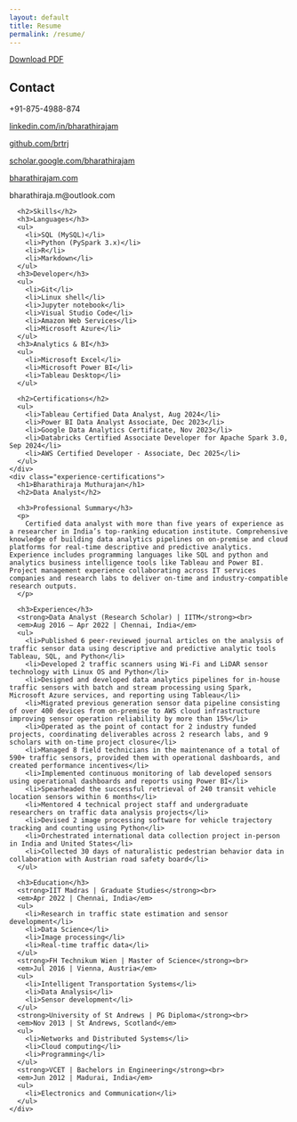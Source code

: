 ```yaml
---
layout: default
title: Resume
permalink: /resume/
---
```


<div class="resume-header">
  <a href="{{ site.baseurl }}/assets/BM_resume.pdf" class="resume-download" target="_blank">Download PDF</a>
</div>

<div class="resume-container">
  <div class="main-content">
    <div class="left-column">
      <h2>Contact</h2>
      <p>+91-875-4988-874</p>
      <p><a href="https://linkedin.com/in/bharathirajam">linkedin.com/in/bharathirajam</a></p>
      <p><a href="https://github.com/brtrj">github.com/brtrj</a></p>
      <p><a href="https://scholar.google.com/bharathirajam">scholar.google.com/bharathirajam</a></p>
      <p><a href="https://bharathirajam.com">bharathirajam.com</a></p>
      <p>bharathiraja.m@outlook.com</p>

      <h2>Skills</h2>
      <h3>Languages</h3>
      <ul>
        <li>SQL (MySQL)</li>
        <li>Python (PySpark 3.x)</li>
        <li>R</li>
        <li>Markdown</li>
      </ul>
      <h3>Developer</h3>
      <ul>
        <li>Git</li>
        <li>Linux shell</li>
        <li>Jupyter notebook</li>
        <li>Visual Studio Code</li>
        <li>Amazon Web Services</li>
        <li>Microsoft Azure</li>
      </ul>
      <h3>Analytics & BI</h3>
      <ul>
        <li>Microsoft Excel</li>
        <li>Microsoft Power BI</li>
        <li>Tableau Desktop</li>
      </ul>

      <h2>Certifications</h2>
      <ul>
        <li>Tableau Certified Data Analyst, Aug 2024</li>
        <li>Power BI Data Analyst Associate, Dec 2023</li>
        <li>Google Data Analytics Certificate, Nov 2023</li>
        <li>Databricks Certified Associate Developer for Apache Spark 3.0, Sep 2024</li>
        <li>AWS Certified Developer - Associate, Dec 2025</li>
      </ul>
    </div>
    <div class="experience-certifications">
      <h1>Bharathiraja Muthurajan</h1>
      <h2>Data Analyst</h2>

      <h3>Professional Summary</h3>
      <p>
        Certified data analyst with more than five years of experience as a researcher in India’s top-ranking education institute. Comprehensive knowledge of building data analytics pipelines on on-premise and cloud platforms for real-time descriptive and predictive analytics. Experience includes programming languages like SQL and python and analytics business intelligence tools like Tableau and Power BI. Project management experience collaborating across IT services companies and research labs to deliver on-time and industry-compatible research outputs.
      </p>

      <h3>Experience</h3>
      <strong>Data Analyst (Research Scholar) | IITM</strong><br>
      <em>Aug 2016 – Apr 2022 | Chennai, India</em>
      <ul>
        <li>Published 6 peer-reviewed journal articles on the analysis of traffic sensor data using descriptive and predictive analytic tools Tableau, SQL, and Python</li>
        <li>Developed 2 traffic scanners using Wi-Fi and LiDAR sensor technology with Linux OS and Python</li>
        <li>Designed and developed data analytics pipelines for in-house traffic sensors with batch and stream processing using Spark, Microsoft Azure services, and reporting using Tableau</li>
        <li>Migrated previous generation sensor data pipeline consisting of over 400 devices from on-premise to AWS cloud infrastructure improving sensor operation reliability by more than 15%</li>
        <li>Operated as the point of contact for 2 industry funded projects, coordinating deliverables across 2 research labs, and 9 scholars with on-time project closure</li>
        <li>Managed 8 field technicians in the maintenance of a total of 590+ traffic sensors, provided them with operational dashboards, and created performance incentives</li>
        <li>Implemented continuous monitoring of lab developed sensors using operational dashboards and reports using Power BI</li>
        <li>Spearheaded the successful retrieval of 240 transit vehicle location sensors within 6 months</li>
        <li>Mentored 4 technical project staff and undergraduate researchers on traffic data analysis projects</li>
        <li>Devised 2 image processing software for vehicle trajectory tracking and counting using Python</li>
        <li>Orchestrated international data collection project in-person in India and United States</li>
        <li>Collected 30 days of naturalistic pedestrian behavior data in collaboration with Austrian road safety board</li>
      </ul>

      <h3>Education</h3>
      <strong>IIT Madras | Graduate Studies</strong><br>
      <em>Apr 2022 | Chennai, India</em>
      <ul>
        <li>Research in traffic state estimation and sensor development</li>
        <li>Data Science</li>
        <li>Image processing</li>
        <li>Real-time traffic data</li>
      </ul>
      <strong>FH Technikum Wien | Master of Science</strong><br>
      <em>Jul 2016 | Vienna, Austria</em>
      <ul>
        <li>Intelligent Transportation Systems</li>
        <li>Data Analysis</li>
        <li>Sensor development</li>
      </ul>
      <strong>University of St Andrews | PG Diploma</strong><br>
      <em>Nov 2013 | St Andrews, Scotland</em>
      <ul>
        <li>Networks and Distributed Systems</li>
        <li>Cloud computing</li>
        <li>Programming</li>
      </ul>
      <strong>VCET | Bachelors in Engineering</strong><br>
      <em>Jun 2012 | Madurai, India</em>
      <ul>
        <li>Electronics and Communication</li>
      </ul>
    </div>
  </div>
</div>
